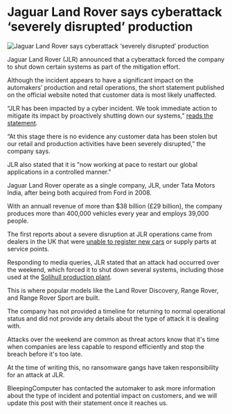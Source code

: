 # Jaguar Land Rover says cyberattack ‘severely disrupted’ production

![Jaguar Land Rover says cyberattack ‘severely disrupted’ production](https://www.bleepstatic.com/content/hl-images/2025/09/02/Land_Rover.jpg)

Jaguar Land Rover (JLR) announced that a cyberattack forced the company to shut down certain systems as part of the mitigation effort.

Although the incident appears to have a significant impact on the automakers’ production and retail operations, the short statement published on the official website noted that customer data is most likely unaffected.

“JLR has been impacted by a cyber incident. We took immediate action to mitigate its impact by proactively shutting down our systems,” [reads the statement](https://media.jaguarlandrover.com/news/2025/09/statement-cyber-incident).

“At this stage there is no evidence any customer data has been stolen but our retail and production activities have been severely disrupted,” the company says.

JLR also stated that it is "now working at pace to restart our global applications in a controlled manner."

Jaguar Land Rover operate as a single company, JLR, under Tata Motors India, after being both acquired from Ford in 2008.

With an annuall revenue of more than $38 billion (£29 billion), the company produces more than 400,000 vehicles every year and employs 39,000 people.

The first reports about a severe disruption at JLR operations came from dealers in the UK that were [unable to register new cars](http://Palo%20Alto%20Networks%20data%20breach%20exposes%20customer%20and%20support%20info) or supply parts at service points.

Responding to media queries, JLR stated that an attack had occurred over the weekend, which forced it to shut down several systems, including those used at the [Solihull production plant](https://en.wikipedia.org/wiki/Solihull%5Fplant).

This is where popular models like the Land Rover Discovery, Range Rover, and Range Rover Sport are built.

The company has not provided a timeline for returning to normal operational status and did not provide any details about the type of attack it is dealing with.

Attacks over the weekend are common as threat actors know that it's time when companies are less capable to respond efficiently and stop the breach before it's too late.

At the time of writing this, no ransomware gangs have taken responsibility for an attack at JLR.

BleepingComputer has contacted the automaker to ask more information about the type of incident and potential impact on customers, and we will update this post with their statement once it reaches us.